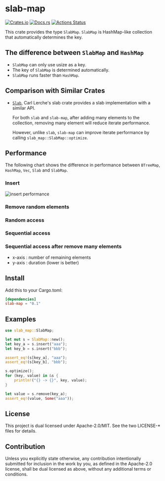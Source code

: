 # slab-map

[![Crates.io](https://img.shields.io/crates/v/slab-map.svg)](https://crates.io/crates/slab-map)
[![Docs.rs](https://docs.rs/slab-map/badge.svg)](https://docs.rs/crate/slab-map)
[![Actions Status](https://github.com/frozenlib/slab-map/workflows/build/badge.svg)](https://github.com/frozenlib/slab-map/actions)

This crate provides the type `SlabMap`.
`SlabMap` is HashMap-like collection that automatically determines the key.

## The difference between `SlabMap` and `HashMap`

- `SlabMap` can only use usize as a key.
- The key of `SlabMap` is determined automatically.
- `SlabMap` runs faster than `HashMap`.

## Comparison with Similar Crates

- [`Slab`](https://crates.io/crates/slab), Carl Lerche's slab crate provides a slab implementation with a similar API.

  For both `slab` and `slab-map`, after adding many elements to the collection, removing many element will reduce iterate performance.

  However, unlike `slab`, `slab-map` can improve iterate performance by calling `slab_map::SlabMap::optimize`.

## Performance

The following chart shows the difference in performance between `BTreeMap`, `HashMap`, `Vec`, `Slab` and `SlabMap`.

### Insert

![insert performance](https://raw.githubusercontent.com/frozenlib/slab-map/images/bench/insert_large.svg?token=ACRPBIGGRPGVK7YZL7LZTVC67GB4K)

### Remove random elements

### Random access

### Sequential access

### Sequential access after remove many elements

- x-axis : number of remaining elements
- y-axis : duration (lower is better)

## Install

Add this to your Cargo.toml:

```toml
[dependencies]
slab-map = "0.1"
```

## Examples

```rust
use slab_map::SlabMap;

let mut s = SlabMap::new();
let key_a = s.insert("aaa");
let key_b = s.insert("bbb");

assert_eq!(s[key_a], "aaa");
assert_eq!(s[key_b], "bbb");

s.optimize();
for (key, value) in &s {
    println!("{} -> {}", key, value);
}

let value = s.remove(key_a);
assert_eq!(value, Some("aaa"));
```

## License

This project is dual licensed under Apache-2.0/MIT. See the two LICENSE-\* files for details.

## Contribution

Unless you explicitly state otherwise, any contribution intentionally submitted for inclusion in the work by you, as defined in the Apache-2.0 license, shall be dual licensed as above, without any additional terms or conditions.

